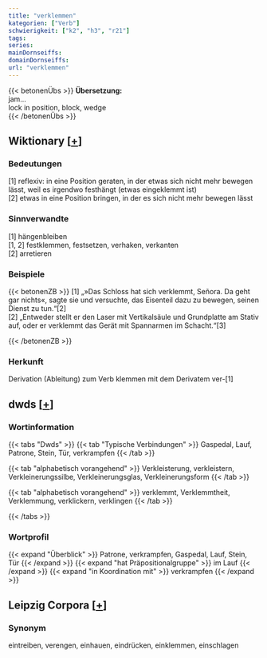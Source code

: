 ```yaml
---
title: "verklemmen"
kategorien: ["Verb"]
schwierigkeit: ["k2", "h3", "r21"]
tags:
series:
mainDornseiffs:
domainDornseiffs:
url: "verklemmen"
---
```


{{< betonenÜbs >}}
**Übersetzung:**  
jam...  
lock in position, block, wedge  
{{< /betonenÜbs >}}

## Wiktionary [[+](https://de.wiktionary.org/wiki/verklemmen)]

### Bedeutungen
[1] reflexiv: in eine Position geraten, in der etwas sich nicht mehr bewegen lässt, weil es irgendwo festhängt (etwas eingeklemmt ist)  
[2] etwas in eine Position bringen, in der es sich nicht mehr bewegen lässt  

### Sinnverwandte
[1] hängenbleiben  
[1, 2] festklemmen, festsetzen, verhaken, verkanten  
[2] arretieren  

### Beispiele
{{< betonenZB >}}
[1] „»Das Schloss hat sich verklemmt, Señora. Da geht gar nichts«, sagte sie und versuchte, das Eisenteil dazu zu bewegen, seinen Dienst zu tun.“[2]  
[2] „Entweder stellt er den Laser mit Vertikalsäule und Grundplatte am Stativ auf, oder er verklemmt das Gerät mit Spannarmen im Schacht.“[3]  

{{< /betonenZB >}}
### Herkunft
Derivation (Ableitung) zum Verb klemmen mit dem Derivatem ver-[1]  



## dwds [[+](https://www.dwds.de/wb/verklemmen)]

### Wortinformation
{{< tabs "Dwds" >}}
{{< tab "Typische Verbindungen" >}}
Gaspedal, Lauf, Patrone, Stein, Tür, verkrampfen
{{< /tab >}}

{{< tab "alphabetisch vorangehend" >}}
Verkleisterung, verkleistern, Verkleinerungssilbe, Verkleinerungsglas, Verkleinerungsform
{{< /tab >}}

{{< tab "alphabetisch vorangehend" >}}
verklemmt, Verklemmtheit, Verklemmung, verklickern, verklingen
{{< /tab >}}

{{< /tabs >}}

### Wortprofil
{{< expand "Überblick" >}} Patrone, verkrampfen, Gaspedal, Lauf, Stein, Tür {{< /expand >}}
{{< expand "hat Präpositionalgruppe" >}} im Lauf {{< /expand >}}
{{< expand "in Koordination mit" >}} verkrampfen {{< /expand >}}

## Leipzig Corpora [[+](https://corpora.uni-leipzig.de/en/res?word=verklemmen&corpusId=deu_newscrawl-public_2018)]


### Synonym
eintreiben, verengen, einhauen, eindrücken, einklemmen, einschlagen

